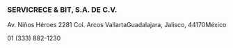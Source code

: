 ### SERVICRECE & BIT, S.A. DE C.V.

Av. Niños Héroes 2281 Col. Arcos VallartaGuadalajara, Jalisco, 44170México

01 (333) 882-1230
